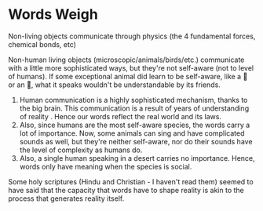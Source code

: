 # Words Weigh

Non-living objects communicate through physics (the 4 fundamental forces, chemical bonds, etc)

Non-human living objects (microscopic/animals/birds/etc.) communicate with a little more sophisticated ways, 
but they're not self-aware (not to level of humans). 
If some exceptional animal did learn to be self-aware, like a 🐬 or an 🦧, 
what it speaks wouldn't be understandable by its friends.

1. Human communication is a highly sophisticated mechanism, thanks to the big brain.
   This communication is a result of years of understanding of reality .
   Hence our words reflect the real world and its laws. 
2. Also, since humans are the most self-aware species, the words carry a lot of importance.
   Now, some animals can sing and have complicated sounds as well, but they're neither self-aware,
   nor do their sounds have the level of complexity as humans do. 
3. Also, a single human speaking in a desert carries no importance.
Hence, words only have meaning when the species is social.

Some holy scriptures (Hindu and Christian - I haven't read them) seemed to have said that the capacity that words have to shape reality is akin to the process that generates reality itself.
